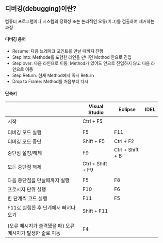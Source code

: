 ## 디버깅(debugging)이란?
컴퓨터 프로그램이나 시스템의 정확성 또는 논리적인 오류(버그)를 검출하여 제거하는 과정

#### 디버깅 용어

- Resume: 다음 브레이크 포인트를 만날 때까지 진행
- Step into: Methode를 포함한 라인을 만나면 Mothod 안으로 진입
- Step over: 다음 라인으로 이동, Method가 있어도 안으로 진입하지 않고 다음 라인으로 이동
- Step Return: 현재 Method에서 즉시 Return
- Drop to Frame: Method를 처음부터 다시 


#### 단축키

||Visual Studio | Eclipse | IDEL |
|---|---|---|---|
|시작 |Ctrl + F5| | |
||
|디버깅 모드 실행 | F5 | F11 |
|디버깅 모드 중단 | Shift + F5 | Ctrl + F2 |
|중단점 설정/해제 | F9 | Ctrl + Shift + B |
|모든 중단점 해제 | Ctrl + Shift + F9 ||
||
|다음 중단점을 만날때까지 실행 | F5 | F8 |
|프로시저 단위 실행 | F10 | F6 |
|한 단계씩 코드 실행 | F11 | F5 |
|F11로 실행한 후 단계에서 빠져나오기 |Shift + F11||
||
|(오류 메시지가 출력됐을 때) 오류 메시지가 발생한 줄로 이동 |F4||
